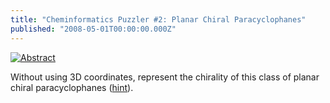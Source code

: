```yaml
---
title: "Cheminformatics Puzzler #2: Planar Chiral Paracyclophanes"
published: "2008-05-01T00:00:00.000Z"
---
```


[![Abstract](/images/posts/20080501/abstract.png "Abstract")](http://dx.doi.org/10.1021/jo800468x)


Without using 3D coordinates, represent the chirality of this class of planar chiral paracyclophanes ([hint](http://depth-first.com/articles/2007/01/22/a-molecular-language-for-modern-chemistry-flexmol-and-planar-chiral-metacyclophanes)).